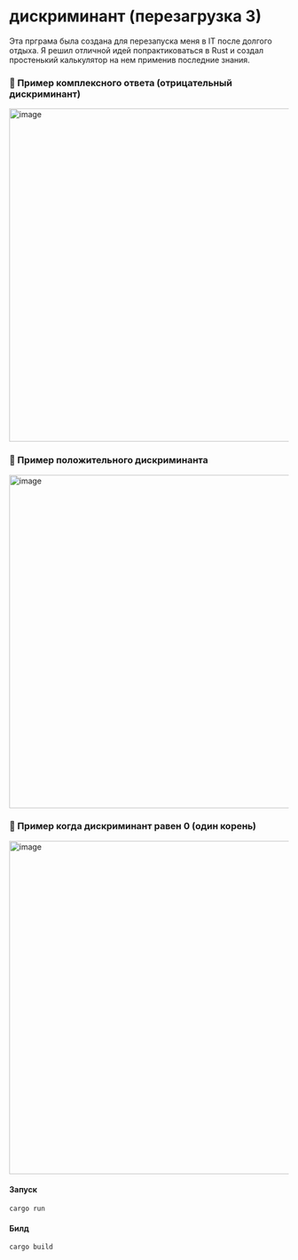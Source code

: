 # дискриминант (перезагрузка 3)
Эта прграма была создана для перезапуска меня в IT после долгого отдыха. Я решил отличной идей попрактиковаться в Rust и создал простенький калькулятор на нем применив последние знания.


### 🔶 Пример комплексного ответа (отрицательный дискриминант)
<img width="600" alt="image" src="https://github.com/AlexZai007/Discriminant/assets/52669201/f980230b-3d2a-4195-963f-556aff468a99">

### 🔶 Пример положительного дискриминанта
<img width="600" alt="image" src="https://github.com/AlexZai007/Discriminant/assets/52669201/c6f09d05-4954-4d28-8abe-fd9e16645d63">

### 🔶 Пример когда дискриминант равен 0 (один корень)
<img width="600" alt="image" src="https://github.com/AlexZai007/Discriminant/assets/52669201/cce59df5-7f21-412b-a421-92616ef2bca2">

#### Запуск

```
cargo run
```

#### Билд

```
cargo build
```



